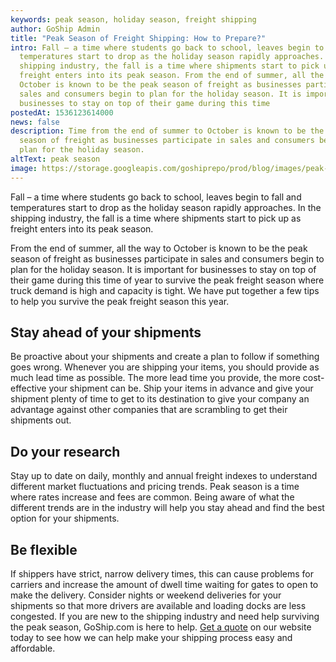 ```yaml
---
keywords: peak season, holiday season, freight shipping
author: GoShip Admin
title: "Peak Season of Freight Shipping: How to Prepare?"
intro: Fall – a time where students go back to school, leaves begin to fall and
  temperatures start to drop as the holiday season rapidly approaches. In the
  shipping industry, the fall is a time where shipments start to pick up as
  freight enters into its peak season. From the end of summer, all the way to
  October is known to be the peak season of freight as businesses participate in
  sales and consumers begin to plan for the holiday season. It is important for
  businesses to stay on top of their game during this time
postedAt: 1536123614000
news: false
description: Time from the end of summer to October is known to be the peak
  season of freight as businesses participate in sales and consumers begin to
  plan for the holiday season.
altText: peak season
image: https://storage.googleapis.com/goshiprepo/prod/blog/images/peak-season-of-freight.jpg
---
```

Fall – a time where students go back to school, leaves begin to fall and temperatures start to drop as the holiday season rapidly approaches. In the shipping industry, the fall is a time where shipments start to pick up as freight enters into its peak season. 

From the end of summer, all the way to October is known to be the peak season of freight as businesses participate in sales and consumers begin to plan for the holiday season. It is important for businesses to stay on top of their game during this time of year to survive the peak freight season where truck demand is high and capacity is tight. We have put together a few tips to help you survive the peak freight season this year.

## **Stay ahead of your shipments**

Be proactive about your shipments and create a plan to follow if something goes wrong. Whenever you are shipping your items, you should provide as much lead time as possible. The more lead time you provide, the more cost-effective your shipment can be. Ship your items in advance and give your shipment plenty of time to get to its destination to give your company an advantage against other companies that are scrambling to get their shipments out.

## **Do your research**

Stay up to date on daily, monthly and annual freight indexes to understand different market fluctuations and pricing trends. Peak season is a time where rates increase and fees are common. Being aware of what the different trends are in the industry will help you stay ahead and find the best option for your shipments.

## **Be flexible**

If shippers have strict, narrow delivery times, this can cause problems for carriers and increase the amount of dwell time waiting for gates to open to make the delivery. Consider nights or weekend deliveries for your shipments so that more drivers are available and loading docks are less congested. If you are new to the shipping industry and need help surviving the peak season, GoShip.com is here to help. [Get a quote](https://app.goship.com/#/wizard) on our website today to see how we can help make your shipping process easy and affordable.